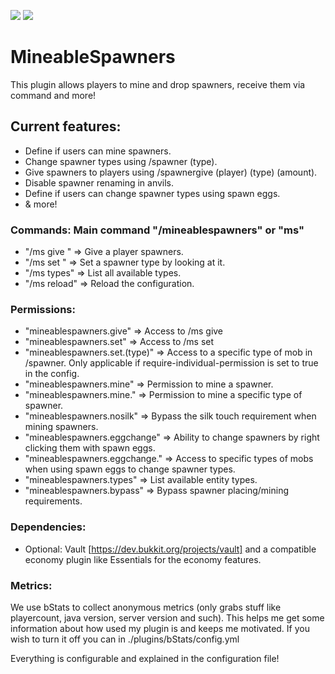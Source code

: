 <p>
  <img src="https://img.shields.io/bstats/players/7354">
  <img src="https://img.shields.io/bstats/servers/7354">
</p>

# MineableSpawners
This plugin allows players to mine and drop spawners, receive them via command and more!​


## Current features:

* Define if users can mine spawners.
* Change spawner types using /spawner (type).
* Give spawners to players using /spawnergive (player) (type) (amount).
* Disable spawner renaming in anvils.
* Define if users can change spawner types using spawn eggs.
* & more!


### Commands: Main command "/mineablespawners" or "ms"

   * "/ms give <player> <type> <amount>" => Give a player spawners.
   * "/ms set <mob>" => Set a spawner type by looking at it.
   * "/ms types" => List all available types.
   * "/ms reload" => Reload the configuration.

### Permissions:

   * "mineablespawners.give" => Access to /ms give
   * "mineablespawners.set" => Access to /ms set
   * "mineablespawners.set.(type)" => Access to a specific type of mob in /spawner. Only applicable if require-individual-permission is set to true in the config.
   * "mineablespawners.mine" => Permission to mine a spawner.
   * "mineablespawners.mine.<type>" => Permission to mine a specific type of spawner.
   * "mineablespawners.nosilk" => Bypass the silk touch requirement when mining spawners.
   * "mineablespawners.eggchange" => Ability to change spawners by right clicking them with spawn eggs.
   * "mineablespawners.eggchange.<type>" => Access to specific types of mobs when using spawn eggs to change spawner types.
   * "mineablespawners.types" => List available entity types.
   * "mineablespawners.bypass" => Bypass spawner placing/mining requirements.

### Dependencies:

   * Optional: Vault [https://dev.bukkit.org/projects/vault] and a compatible economy plugin like Essentials for the economy features.

### Metrics:
We use bStats to collect anonymous metrics (only grabs stuff like playercount, java version, server version and such). This helps me get some information about how used my plugin is and keeps me motivated. If you wish to turn it off you can in ./plugins/bStats/config.yml

Everything is configurable and explained in the configuration file!
